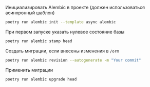 Инициализировать Alembic в проекте (должен использоваться асинхронный шаблон)
```bash
poetry run alembic init --template async alembic 
```

При первом запуске указать нулевое состояние базы
```bash
poetry run alembic stamp head
```

Создать миграции, если внесены изменения в ``/orm``
```bash
poetry run alembic revision --autogenerate -m "Your commit"
``` 

Применить миграции
```bash
poetry run alembic upgrade head
```
